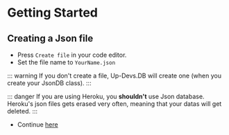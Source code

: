 # Getting Started
## Creating a Json file
* Press `Create file` in your code editor.
* Set the file name to `YourName.json`

::: warning
If you don't create a file, Up-Devs.DB will create one (when you create your JsonDB class).
:::

::: danger
If you are using Heroku, you **shouldn't** use Json database. Heroku's json files gets erased very often, meaning that your datas will get deleted.
:::

* Continue [here](./first.md)
